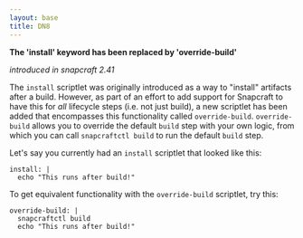 ```yaml
---
layout: base
title: DN8
---
```


**The 'install' keyword has been replaced by 'override-build'**

_introduced in snapcraft 2.41_

The `install` scriptlet was originally introduced as a way to "install" artifacts after a build. However, as part of an effort to add support for Snapcraft to have this for _all_ lifecycle steps (i.e. not just build), a new scriptlet has been added that encompasses this functionality called `override-build`. `override-build` allows you to override the default `build` step with your own logic, from which you can call `snapcraftctl build` to run the default `build` step.

Let's say you currently had an `install` scriptlet that looked like this:

```
install: |
  echo "This runs after build!"
```

To get equivalent functionality with the `override-build` scriptlet, try this:

```
override-build: |
  snapcraftctl build
  echo "This runs after build!"
```
